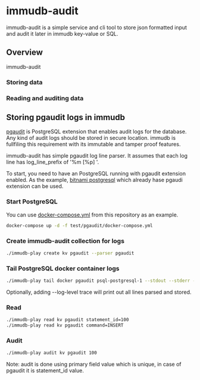 # immudb-audit

immudb-audit is a simple service and cli tool to store json formatted input and audit it later in immudb key-value or SQL.

## Overview
immudb-audit 

### Storing data



### Reading and auditing data

## Storing pgaudit logs in immudb
[pgaudit](https://github.com/pgaudit/pgaudit) is PostgreSQL extension that enables audit logs for the database. Any kind of audit logs should be stored in secure location. immudb is fullfiling this requirement with its immutable and tamper proof features.

immudb-audit has simple pgaudit log line parser. It assumes that each log line has log_line_prefix of '%m [%p] '.

To start, you need to have an PostgreSQL running with pgaudit extension enabled. As the example, [bitnami postgresql](https://hub.docker.com/r/bitnami/postgresql) which already hase pgaudi extension can be used. 

### Start PostgreSQL

You can use [docker-compose.yml](test/pgaudit/docker-compose.yml) from this repository as an example.

```bash
docker-compose up -d -f test/pgaudit/docker-compose.yml
```

### Create immudb-audit collection for logs

```bash
./immudb-play create kv pgaudit --parser pgaudit
```

### Tail PostgreSQL docker container logs

```bash
./immudb-play tail docker pgaudit psql-postgresql-1 --stdout --stderr --follow
```

Optionally, adding --log-level trace will print out all lines parsed and stored. 

### Read

```bash
./immudb-play read kv pgaudit statement_id=100
./immudb-play read kv pgaudit command=INSERT
```

### Audit

```bash
./immudb-play audit kv pgaudit 100
```

Note: audit is done using primary field value which is unique, in case of pgaudit it is statement_id value.